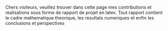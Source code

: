 Chers visiteurs, veuillez trouver dans cette page mes contributions et realisations sous forme de rapport de projet en latex. Tout rapport contient le cadre mathematique theorique, les resultats numeriques et enfin les conclusions et perspectives
